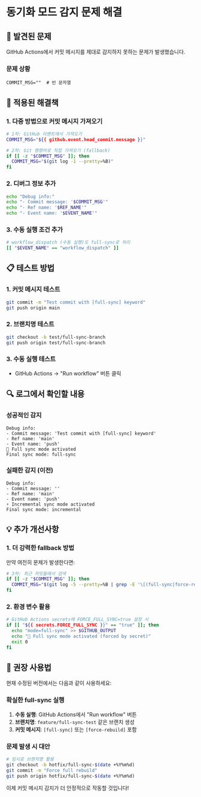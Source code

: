 # 동기화 모드 감지 문제 해결

## 🐛 발견된 문제

GitHub Actions에서 커밋 메시지를 제대로 감지하지 못하는 문제가 발생했습니다.

### 문제 상황
```
COMMIT_MSG=""  # 빈 문자열
```

## 🔧 적용된 해결책

### 1. 다중 방법으로 커밋 메시지 가져오기
```bash
# 1차: GitHub 이벤트에서 가져오기
COMMIT_MSG="${{ github.event.head_commit.message }}"

# 2차: Git 명령어로 직접 가져오기 (fallback)
if [[ -z "$COMMIT_MSG" ]]; then
  COMMIT_MSG="$(git log -1 --pretty=%B)"
fi
```

### 2. 디버그 정보 추가
```bash
echo "Debug info:"
echo "- Commit message: '$COMMIT_MSG'"
echo "- Ref name: '$REF_NAME'"
echo "- Event name: '$EVENT_NAME'"
```

### 3. 수동 실행 조건 추가
```bash
# workflow_dispatch (수동 실행)도 full-sync로 처리
[[ "$EVENT_NAME" == "workflow_dispatch" ]]
```

## 📋 테스트 방법

### 1. 커밋 메시지 테스트
```bash
git commit -m "Test commit with [full-sync] keyword"
git push origin main
```

### 2. 브랜치명 테스트
```bash
git checkout -b test/full-sync-branch
git push origin test/full-sync-branch
```

### 3. 수동 실행 테스트
- GitHub Actions → "Run workflow" 버튼 클릭

## 🔍 로그에서 확인할 내용

### 성공적인 감지
```
Debug info:
- Commit message: 'Test commit with [full-sync] keyword'
- Ref name: 'main'
- Event name: 'push'
🔄 Full sync mode activated
Final sync mode: full-sync
```

### 실패한 감지 (이전)
```
Debug info:
- Commit message: ''
- Ref name: 'main'
- Event name: 'push'
⚡ Incremental sync mode activated
Final sync mode: incremental
```

## 💡 추가 개선사항

### 1. 더 강력한 fallback 방법
만약 여전히 문제가 발생한다면:

```bash
# 3차: 최근 커밋들에서 검색
if [[ -z "$COMMIT_MSG" ]]; then
  COMMIT_MSG="$(git log -5 --pretty=%B | grep -E '\[(full-sync|force-rebuild)\]' | head -1)"
fi
```

### 2. 환경 변수 활용
```bash
# GitHub Actions secrets에 FORCE_FULL_SYNC=true 설정 시
if [[ "${{ secrets.FORCE_FULL_SYNC }}" == "true" ]]; then
  echo "mode=full-sync" >> $GITHUB_OUTPUT
  echo "🔄 Full sync mode activated (forced by secret)"
  exit 0
fi
```

## 🎯 권장 사용법

현재 수정된 버전에서는 다음과 같이 사용하세요:

### 확실한 full-sync 실행
1. **수동 실행**: GitHub Actions에서 "Run workflow" 버튼
2. **브랜치명**: `feature/full-sync-test` 같은 브랜치 생성
3. **커밋 메시지**: `[full-sync]` 또는 `[force-rebuild]` 포함

### 문제 발생 시 대안
```bash
# 임시로 브랜치명 활용
git checkout -b hotfix/full-sync-$(date +%Y%m%d)
git commit -m "Force full rebuild"
git push origin hotfix/full-sync-$(date +%Y%m%d)
```

이제 커밋 메시지 감지가 더 안정적으로 작동할 것입니다!
